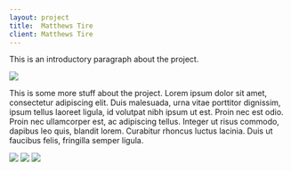 ```yaml
---
layout: project
title:  Matthews Tire
client: Matthews Tire
---
```


This is an introductory paragraph about the project.

<img class="img-responsive" src="holder.js/100%x500/auto">

This is some more stuff about the project. Lorem ipsum dolor sit amet, consectetur adipiscing elit. Duis malesuada, urna vitae porttitor dignissim, ipsum tellus laoreet ligula, id volutpat nibh ipsum ut est. Proin nec est odio. Proin nec ullamcorper est, ac adipiscing tellus. Integer ut risus commodo, dapibus leo quis, blandit lorem. Curabitur rhoncus luctus lacinia. Duis ut faucibus felis, fringilla semper ligula.

<img class="img-responsive" src="holder.js/100%x500/auto">
<img class="img-responsive" src="holder.js/100%x500/auto">
<img class="img-responsive" src="holder.js/100%x500/auto">